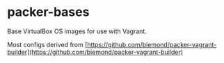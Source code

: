 # packer-bases

Base VirtualBox OS images for use with Vagrant.

Most configs derived from [https://github.com/biemond/packer-vagrant-builder](https://github.com/biemond/packer-vagrant-builder)
